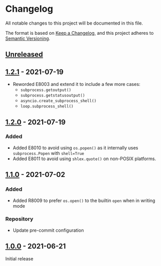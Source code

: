 # Changelog

All notable changes to this project will be documented in this file.

The format is based on [Keep a Changelog](https://keepachangelog.com/en/1.0.0/),
and this project adheres to [Semantic Versioning](https://semver.org/spec/v2.0.0.html).

## [Unreleased]

## [1.2.1] - 2021-07-19

-   Reworded E8003 and extend it to include a few more cases:
    -   `subprocess.getoutput()`
    -   `subprocess.getstatusoutput()`
    -   `asyncio.create_subprocess_shell()`
    -   `loop.subprocess_shell()`

## [1.2.0] - 2021-07-19

### Added

-   Added E8010 to avoid using `os.popen()` as it internally uses `subprocess.Popen` with `shell=True`
-   Added E8011 to avoid using `shlex.quote()` on non-POSIX platforms.

## [1.1.0] - 2021-07-02

### Added

-   Added R8009 to prefer `os.open()` to the builtin `open` when in writing mode

### Repository

-   Update pre-commit configuration

## [1.0.0] - 2021-06-21

Initial release

[Unreleased]: https://github.com/Takishima/pylint-secure-coding-standard/compare/1.2.1...HEAD

[1.2.1]: https://github.com/Takishima/pylint-secure-coding-standard/compare/1.2.0...1.2.1

[1.2.0]: https://github.com/Takishima/pylint-secure-coding-standard/compare/v1.1.0...v1.2.0

[1.1.0]: https://github.com/Takishima/pylint-secure-coding-standard/compare/v1.0.0...v1.1.0

[1.0.0]: https://github.com/Takishima/pylint-secure-coding-standard/compare/375145a3dec096ff4e33901ef749a1a9a6f4edc6...v1.0.0
